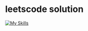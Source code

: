 # leetscode solution
[![My Skills](https://skillicons.dev/icons?i=python,cpp,java,csharp,go,swift,javascript,typescript,rust,ruby)](https://skillicons.dev)
